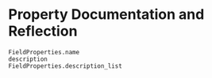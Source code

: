 # Property Documentation and Reflection

```@docs
FieldProperties.name
description
FieldProperties.description_list
```

